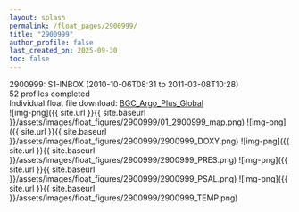 ```yaml
---
layout: splash
permalink: /float_pages/2900999/
title: "2900999"
author_profile: false
last_created_on: 2025-09-30
toc: false
---
```

 
2900999: S1-INBOX (2010-10-06T08:31 to 2011-03-08T10:28)\
52 profiles completed\
Individual float file download: [BGC_Argo_Plus_Global](https://ftp.soest.hawaii.edu/bgc_argo_plus/Individual_Floats/outliers_removed/2900999_Sprof_processed.nc)\
![img-png]({{ site.url }}{{ site.baseurl }}/assets/images/float_figures/2900999/01_2900999_map.png)
![img-png]({{ site.url }}{{ site.baseurl }}/assets/images/float_figures/2900999/2900999_DOXY.png)
![img-png]({{ site.url }}{{ site.baseurl }}/assets/images/float_figures/2900999/2900999_PRES.png)
![img-png]({{ site.url }}{{ site.baseurl }}/assets/images/float_figures/2900999/2900999_PSAL.png)
![img-png]({{ site.url }}{{ site.baseurl }}/assets/images/float_figures/2900999/2900999_TEMP.png)
